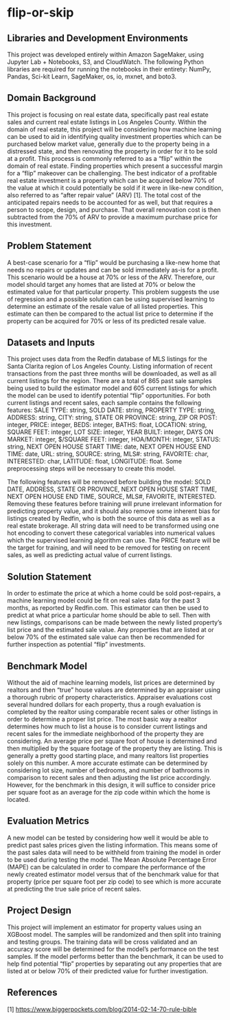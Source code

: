 # flip-or-skip

## Libraries and Development Environments
This project was developed entirely within Amazon SageMaker, using Jupyter Lab + Notebooks, S3, and CloudWatch. The following Python libraries are required for running the notebooks in their entirety: NumPy, Pandas, Sci-kit Learn, SageMaker, os, io, mxnet, and boto3. 

## Domain Background
This project is focusing on real estate data, specifically past real estate sales and current real estate listings in Los Angeles County. Within the domain of real estate, this project will be considering how machine learning can be used to aid in identifying quality investment properties which can be purchased below market value, generally due to the property being in a distressed state, and then renovating the property in order for it to be sold at a profit. This process is commonly referred to as a “flip” within the domain of real estate. Finding properties which present a successful margin for a “flip” makeover can be challenging. The best indicator of a profitable real estate investment is a property which can be acquired below 70% of the value at which it could potentially be sold if it were in like-new condition, also referred to as “after repair value” (ARV) [1]. The total cost of the anticipated repairs needs to be accounted for as well, but that requires a person to scope, design, and purchase. That overall renovation cost is then subtracted from the 70% of ARV to provide a maximum purchase price for this investment.

## Problem Statement
A best-case scenario for a “flip” would be purchasing a like-new home that needs no repairs or updates and can be sold immediately as-is for a profit. This scenario would be a house at 70% or less of the ARV. Therefore, our model should target any homes that are listed at 70% or below the estimated value for that particular property. This problem suggests the use of regression and a possible solution can be using supervised learning to determine an estimate of the resale value of all listed properties. This estimate can then be compared to the actual list price to determine if the property can be acquired for 70% or less of its predicted resale value.

## Datasets and Inputs
This project uses data from the Redfin database of MLS listings for the Santa Clarita region of Los Angeles County. Listing information of recent transactions from the past three months will be downloaded, as well as all current listings for the region. There are a total of 865 past sale samples being used to build the estimator model and 605 current listings for which the model can be used to identify potential “flip” opportunities. For both current listings and recent sales, each sample contains the following features: SALE TYPE: string, SOLD DATE: string, PROPERTY TYPE: string, ADDRESS: string, CITY: string, STATE OR PROVINCE: string, ZIP OR POST: integer, PRICE: integer, BEDS: integer, BATHS: float, LOCATION: string, SQUARE FEET: integer, LOT SIZE: integer, YEAR BUILT: integer, DAYS ON MARKET: integer, $/SQUARE FEET: integer, HOA/MONTH: integer, STATUS: string, NEXT OPEN HOUSE START TIME: date, NEXT OPEN HOUSE END TIME: date, URL: string, SOURCE: string, MLS#: string, FAVORITE: char, INTERESTED: char, LATITUDE: float, LONGITUDE: float. Some preprocessing steps will be necessary to create this model. 

The following features will be removed before building the model: SOLD DATE, ADDRESS, STATE OR PROVINCE, NEXT OPEN HOUSE START TIME, NEXT OPEN HOUSE END TIME, SOURCE, MLS#, FAVORITE, INTERESTED. Removing these features before training will prune irrelevant information for predicting property value, and it should also remove some inherent bias for listings created by Redfin, who is both the source of this data as well as a real estate brokerage. All string data will need to be transformed using one hot encoding to convert these categorical variables into numerical values which the supervised learning algorithm can use. The PRICE feature will be the target for training, and will need to be removed for testing on recent sales, as well as predicting actual value of current listings.

## Solution Statement
In order to estimate the price at which a home could be sold post-repairs, a machine learning model could be fit on real sales data for the past 3 months, as reported by Redfin.com. This estimator can then be used to predict at what price a particular home should be able to sell. Then with new listings, comparisons can be made between the newly listed property’s list price and the estimated sale value. Any properties that are listed at or below 70% of the estimated sale value can then be recommended for further inspection as potential “flip” investments.

## Benchmark Model
Without the aid of machine learning models, list prices are determined by realtors and then “true” house values are determined by an appraiser using a thorough rubric of property characteristics. Appraiser evaluations cost several hundred dollars for each property, thus a rough evaluation is completed by the realtor using comparable recent sales or other listings in order to determine a proper list price. The most basic way a realtor determines how much to list a house is to consider current listings and recent sales for the immediate neighborhood of the property they are considering. An average price per square foot of house is determined and then multiplied by the square footage of the property they are listing. This is generally a pretty good starting place, and many realtors list properties solely on this number. A more accurate estimate can be determined by considering lot size, number of bedrooms, and number of bathrooms in comparison to recent sales and then adjusting the list price accordingly. However, for the benchmark in this design, it will suffice to consider price per square foot as an average for the zip code within which the home is located.

## Evaluation Metrics
A new model can be tested by considering how well it would be able to predict past sales prices given the listing information. This means some of the past sales data will need to be withheld from training the model in order to be used during testing the model. The Mean Absolute Percentage Error (MAPE) can be calculated in order to compare the performance of the newly created estimator model versus that of the benchmark value for that property (price per square foot per zip code) to see which is more accurate at predicting the true sale price of recent sales.

## Project Design
This project will implement an estimator for property values using an XGBoost model. The samples will be randomized and then split into training and testing groups. The training data will be cross validated and an accuracy score will be determined for the model’s performance on the test samples. If the model performs better than the benchmark, it can be used to help find potential “flip” properties by separating out any properties that are listed at or below 70% of their predicted value for further investigation. 

## References
[1] https://www.biggerpockets.com/blog/2014-02-14-70-rule-bible

